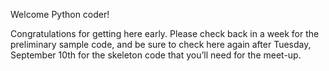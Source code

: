 Welcome Python coder! 

Congratulations for getting here early. Please check back in a week for the preliminary sample code, and be sure to check here again after Tuesday, September 10th for the skeleton code that you’ll need for the meet-up.
